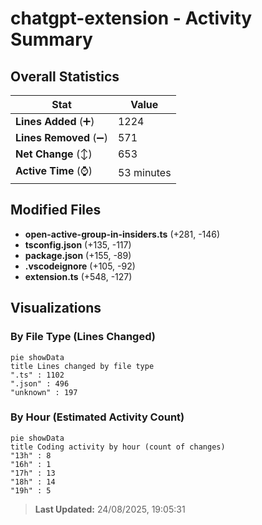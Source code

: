 # chatgpt-extension - Activity Summary 

## Overall Statistics

| Stat                   | Value                                                             |
| ---------------------- | ----------------------------------------------------------------- |
| **Lines Added** (➕)   | 1224                                          |
| **Lines Removed** (➖) | 571                                        |
| **Net Change** (↕)    | 653                |
| **Active Time** (⌚)   | 53 minutes |


## Modified Files
- **open-active-group-in-insiders.ts** (+281, -146)
- **tsconfig.json** (+135, -117)
- **package.json** (+155, -89)
- **.vscodeignore** (+105, -92)
- **extension.ts** (+548, -127)

## Visualizations

### By File Type (Lines Changed)

```mermaid
pie showData
title Lines changed by file type
".ts" : 1102
".json" : 496
"unknown" : 197
```

### By Hour (Estimated Activity Count)

```mermaid
pie showData
title Coding activity by hour (count of changes)
"13h" : 8
"16h" : 1
"17h" : 13
"18h" : 14
"19h" : 5
```


> **Last Updated:** 24/08/2025, 19:05:31